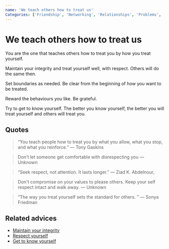```yaml
---
name: 'We teach others how to treat us'
Categories: ['Friendship', 'Networking', 'Relationships', 'Problems', 'Honesty', 'Solutions', 'Integrity']
---
```

# We teach others how to treat us

You are the one that teaches others how to treat you by how you treat yourself.

Maintain your integrity and treat yourself well, with respect. Others will do the same then.

Set boundaries as needed. Be clear from the beginning of how you want to be treated. 

Reward the behaviours you like. Be grateful.

Try to get to know yourself. The better you know yourself, the better you will treat yourself and others will treat you.

## Quotes


> “You teach people how to treat you by what you allow, what you stop, and what you reinforce.” ― Tony Gaskins

> Don’t let someone get comfortable with disrespecting you ― Unknown

> “Seek respect, not attention. It lasts longer.” ― Ziad K. Abdelnour,

> Don't compromise on your values to please others. Keep your self respect intact and walk away. ― Unknown

> “The way you treat yourself sets the standard for others. ” ― Sonya Friedman

## Related advices

- [Maintain your integrity](../Maintain%20your%20integrity/index.md)
- [Respect yourself](../Respect%20yourself/index.md)
- [Get to know yourself](../Get%20to%20know%20yourself/index.md)